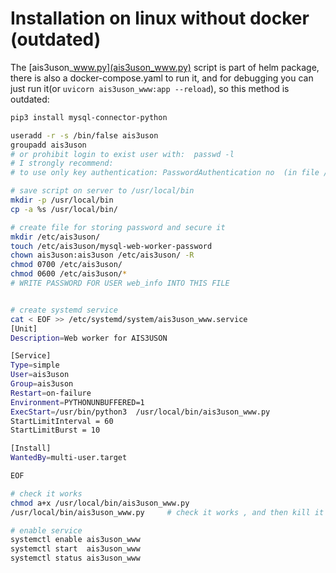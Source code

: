 # Installation on linux without docker (outdated)

The [ais3uson_www.py](ais3uson_www.py) script is part of helm package, there is also a docker-compose.yaml to run it,
and for debugging you can just run it(or `uvicorn ais3uson_www:app --reload`), so this method is outdated:

```bash
pip3 install mysql-connector-python

useradd -r -s /bin/false ais3uson
groupadd ais3uson
# or prohibit login to exist user with:  passwd -l 
# I strongly recommend:
# to use only key authentication: PasswordAuthentication no  (in file /etc/ssh/sshd_conf) 

# save script on server to /usr/local/bin
mkdir -p /usr/local/bin
cp -a %s /usr/local/bin/

# create file for storing password and secure it
mkdir /etc/ais3uson/
touch /etc/ais3uson/mysql-web-worker-password
chown ais3uson:ais3uson /etc/ais3uson/ -R
chmod 0700 /etc/ais3uson/
chmod 0600 /etc/ais3uson/*
# WRITE PASSWORD FOR USER web_info INTO THIS FILE


# create systemd service
cat < EOF >> /etc/systemd/system/ais3uson_www.service
[Unit]
Description=Web worker for AIS3USON

[Service]
Type=simple
User=ais3uson
Group=ais3uson
Restart=on-failure
Environment=PYTHONUNBUFFERED=1
ExecStart=/usr/bin/python3  /usr/local/bin/ais3uson_www.py 
StartLimitInterval = 60
StartLimitBurst = 10

[Install]
WantedBy=multi-user.target

EOF

# check it works
chmod a+x /usr/local/bin/ais3uson_www.py
/usr/local/bin/ais3uson_www.py     # check it works , and then kill it

# enable service 
systemctl enable ais3uson_www
systemctl start  ais3uson_www
systemctl status ais3uson_www


```